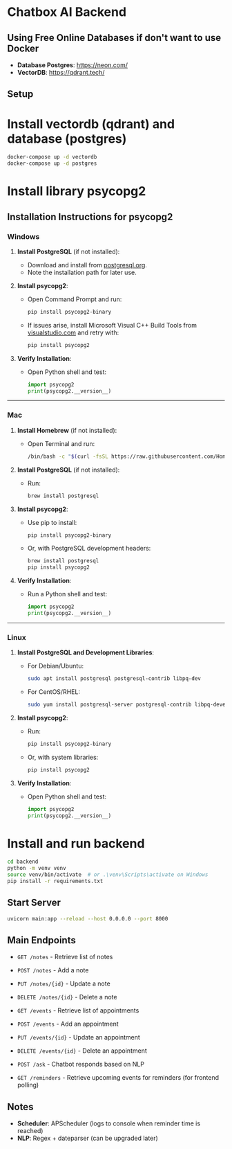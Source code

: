 # Chatbox AI Backend

## Using Free Online Databases if don't want to use Docker
- **Database Postgres**: https://neon.com/
- **VectorDB**: https://qdrant.tech/

## Setup

# Install vectordb (qdrant) and database (postgres)
```bash
docker-compose up -d vectordb
docker-compose up -d postgres
```

# Install library psycopg2
## Installation Instructions for psycopg2

### Windows
1. **Install PostgreSQL** (if not installed):
   - Download and install from [postgresql.org](https://www.postgresql.org/download/windows/).
   - Note the installation path for later use.

2. **Install psycopg2**:
   - Open Command Prompt and run:
     ```bash
     pip install psycopg2-binary
     ```
   - If issues arise, install Microsoft Visual C++ Build Tools from [visualstudio.com](https://visualstudio.microsoft.com/visual-cpp-build-tools/) and retry with:
     ```bash
     pip install psycopg2
     ```

3. **Verify Installation**:
   - Open Python shell and test:
     ```python
     import psycopg2
     print(psycopg2.__version__)
     ```

---

### Mac
1. **Install Homebrew** (if not installed):
   - Open Terminal and run:
     ```bash
     /bin/bash -c "$(curl -fsSL https://raw.githubusercontent.com/Homebrew/install/HEAD/install.sh)"
     ```

2. **Install PostgreSQL** (if not installed):
   - Run:
     ```bash
     brew install postgresql
     ```

3. **Install psycopg2**:
   - Use pip to install:
     ```bash
     pip install psycopg2-binary
     ```
   - Or, with PostgreSQL development headers:
     ```bash
     brew install postgresql
     pip install psycopg2
     ```

4. **Verify Installation**:
   - Run a Python shell and test:
     ```python
     import psycopg2
     print(psycopg2.__version__)
     ```

---

### Linux
1. **Install PostgreSQL and Development Libraries**:
   - For Debian/Ubuntu:
     ```bash
     sudo apt install postgresql postgresql-contrib libpq-dev
     ```
   - For CentOS/RHEL:
     ```bash
     sudo yum install postgresql-server postgresql-contrib libpq-devel
     ```

2. **Install psycopg2**:
   - Run:
     ```bash
     pip install psycopg2-binary
     ```
   - Or, with system libraries:
     ```bash
     pip install psycopg2
     ```

3. **Verify Installation**:
   - Open Python shell and test:
     ```python
     import psycopg2
     print(psycopg2.__version__)
     ```

# Install and run backend
```bash
cd backend
python -m venv venv
source venv/bin/activate  # or .\venv\Scripts\activate on Windows
pip install -r requirements.txt
```

## Start Server

```bash
uvicorn main:app --reload --host 0.0.0.0 --port 8000
```

## Main Endpoints

- `GET /notes` - Retrieve list of notes
- `POST /notes` - Add a note
- `PUT /notes/{id}` - Update a note
- `DELETE /notes/{id}` - Delete a note

- `GET /events` - Retrieve list of appointments
- `POST /events` - Add an appointment
- `PUT /events/{id}` - Update an appointment
- `DELETE /events/{id}` - Delete an appointment

- `POST /ask` - Chatbot responds based on NLP
- `GET /reminders` - Retrieve upcoming events for reminders (for frontend polling)

## Notes
- **Scheduler**: APScheduler (logs to console when reminder time is reached)
- **NLP**: Regex + dateparser (can be upgraded later)